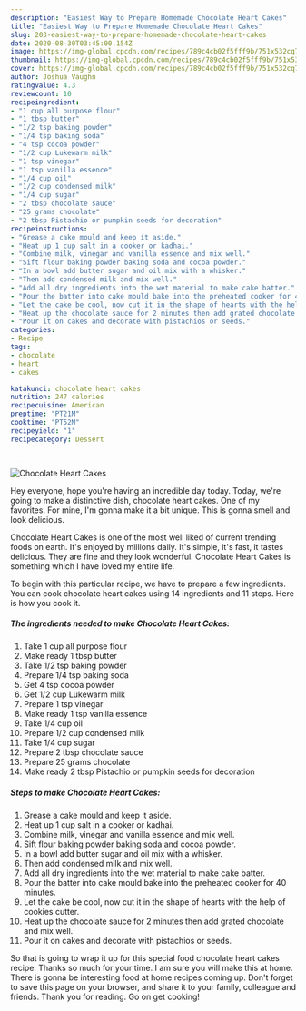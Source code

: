 ```yaml
---
description: "Easiest Way to Prepare Homemade Chocolate Heart Cakes"
title: "Easiest Way to Prepare Homemade Chocolate Heart Cakes"
slug: 203-easiest-way-to-prepare-homemade-chocolate-heart-cakes
date: 2020-08-30T03:45:00.154Z
image: https://img-global.cpcdn.com/recipes/789c4cb02f5fff9b/751x532cq70/chocolate-heart-cakes-recipe-main-photo.jpg
thumbnail: https://img-global.cpcdn.com/recipes/789c4cb02f5fff9b/751x532cq70/chocolate-heart-cakes-recipe-main-photo.jpg
cover: https://img-global.cpcdn.com/recipes/789c4cb02f5fff9b/751x532cq70/chocolate-heart-cakes-recipe-main-photo.jpg
author: Joshua Vaughn
ratingvalue: 4.3
reviewcount: 10
recipeingredient:
- "1 cup all purpose flour"
- "1 tbsp butter"
- "1/2 tsp baking powder"
- "1/4 tsp baking soda"
- "4 tsp cocoa powder"
- "1/2 cup Lukewarm milk"
- "1 tsp vinegar"
- "1 tsp vanilla essence"
- "1/4 cup oil"
- "1/2 cup condensed milk"
- "1/4 cup sugar"
- "2 tbsp chocolate sauce"
- "25 grams chocolate"
- "2 tbsp Pistachio or pumpkin seeds for decoration"
recipeinstructions:
- "Grease a cake mould and keep it aside."
- "Heat up 1 cup salt in a cooker or kadhai."
- "Combine milk, vinegar and vanilla essence and mix well."
- "Sift flour baking powder baking soda and cocoa powder."
- "In a bowl add butter sugar and oil mix with a whisker."
- "Then add condensed milk and mix well."
- "Add all dry ingredients into the wet material to make cake batter."
- "Pour the batter into cake mould bake into the preheated cooker for 40 minutes."
- "Let the cake be cool, now cut it in the shape of hearts with the help of cookies cutter."
- "Heat up the chocolate sauce for 2 minutes then add grated chocolate and mix well."
- "Pour it on cakes and decorate with pistachios or seeds."
categories:
- Recipe
tags:
- chocolate
- heart
- cakes

katakunci: chocolate heart cakes 
nutrition: 247 calories
recipecuisine: American
preptime: "PT21M"
cooktime: "PT52M"
recipeyield: "1"
recipecategory: Dessert

---
```



![Chocolate Heart Cakes](https://img-global.cpcdn.com/recipes/789c4cb02f5fff9b/751x532cq70/chocolate-heart-cakes-recipe-main-photo.jpg)

Hey everyone, hope you're having an incredible day today. Today, we're going to make a distinctive dish, chocolate heart cakes. One of my favorites. For mine, I'm gonna make it a bit unique. This is gonna smell and look delicious.

Chocolate Heart Cakes is one of the most well liked of current trending foods on earth. It's enjoyed by millions daily. It's simple, it's fast, it tastes delicious. They are fine and they look wonderful. Chocolate Heart Cakes is something which I have loved my entire life.




To begin with this particular recipe, we have to prepare a few ingredients. You can cook chocolate heart cakes using 14 ingredients and 11 steps. Here is how you cook it.

<!--inarticleads1-->

##### The ingredients needed to make Chocolate Heart Cakes:

1. Take 1 cup all purpose flour
1. Make ready 1 tbsp butter
1. Take 1/2 tsp baking powder
1. Prepare 1/4 tsp baking soda
1. Get 4 tsp cocoa powder
1. Get 1/2 cup Lukewarm milk
1. Prepare 1 tsp vinegar
1. Make ready 1 tsp vanilla essence
1. Take 1/4 cup oil
1. Prepare 1/2 cup condensed milk
1. Take 1/4 cup sugar
1. Prepare 2 tbsp chocolate sauce
1. Prepare 25 grams chocolate
1. Make ready 2 tbsp Pistachio or pumpkin seeds for decoration




<!--inarticleads2-->

##### Steps to make Chocolate Heart Cakes:

1. Grease a cake mould and keep it aside.
1. Heat up 1 cup salt in a cooker or kadhai.
1. Combine milk, vinegar and vanilla essence and mix well.
1. Sift flour baking powder baking soda and cocoa powder.
1. In a bowl add butter sugar and oil mix with a whisker.
1. Then add condensed milk and mix well.
1. Add all dry ingredients into the wet material to make cake batter.
1. Pour the batter into cake mould bake into the preheated cooker for 40 minutes.
1. Let the cake be cool, now cut it in the shape of hearts with the help of cookies cutter.
1. Heat up the chocolate sauce for 2 minutes then add grated chocolate and mix well.
1. Pour it on cakes and decorate with pistachios or seeds.




So that is going to wrap it up for this special food chocolate heart cakes recipe. Thanks so much for your time. I am sure you will make this at home. There is gonna be interesting food at home recipes coming up. Don't forget to save this page on your browser, and share it to your family, colleague and friends. Thank you for reading. Go on get cooking!
